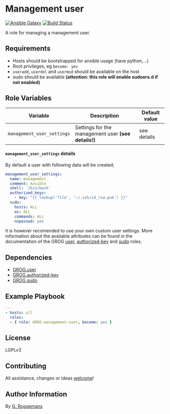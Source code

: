 # Management user

[![Ansible Galaxy](http://img.shields.io/badge/galaxy-GROG.management--user-660198.svg?style=flat)](https://galaxy.ansible.com/list#/roles/4793)
[![Build Status](https://travis-ci.org/GROG/ansible-role-management-user.svg?branch=master)](https://travis-ci.org/GROG/ansible-role-management-user)

A role for managing a management user.

## Requirements

- Hosts should be bootstrapped for ansible usage (have python,...)
- Root privileges, eg `become: yes`
- `useradd`, `userdel` and `usermod` should be available on the host
- sudo should be available **(attention: this role will enable sudoers.d if not
  enabled)**

## Role Variables

| Variable | Description | Default value |
|----------|-------------|---------------|
| `management_user_settings` | Settings for the management user **(see details!)** | see details |

#### `management_user_settings` details

By default a user with following data will be created;

```yaml
management_user_settings:
  name: management
  comment: Ansible
  shell: '/bin/bash'
  authorized_keys:
    - key: "{{ lookup('file', '~/.ssh/id_rsa.pub') }}"
  sudo:
    hosts: ALL
    as: ALL
    commands: ALL
    nopasswd: yes
```

It is however recomended to use your own custom user settings. More
information about the available attributes can be found in the documentation of
the GROG [user](https://galaxy.ansible.com/list#/roles/4730),
[authorized-key](https://galaxy.ansible.com/list#/roles/4737) and
[sudo](https://galaxy.ansible.com/list#/roles/4765) roles.

## Dependencies

- [GROG.user](https://galaxy.ansible.com/list#/roles/4730)
- [GROG.authorized-key](https://galaxy.ansible.com/list#/roles/4737)
- [GROG.sudo](https://galaxy.ansible.com/list#/roles/4765)

## Example Playbook

```yaml
---
- hosts: all
  roles:
  - { role: GROG.management-user, become: yes }
```

## License

LGPLv3

## Contributing

All assistance, changes or ideas [welcome](https://github.com/GROG/ansible-role-management-user/issues)!

## Author Information

By [G. Roggemans](https://github.com/groggemans)
